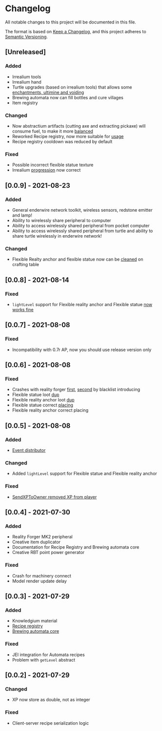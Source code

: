 # Changelog
All notable changes to this project will be documented in this file.

The format is based on [Keep a Changelog](https://keepachangelog.com/en/1.0.0/),
and this project adheres to [Semantic Versioning](https://semver.org/spec/v2.0.0.html).

## [Unreleased]

### Added

- Irrealium tools
- Irrealium hand
- Turtle upgrades (based on irrealium tools) that allows some [enchantments, ultimine and voiding](https://github.com/SirEdvin/ProgressivePeripherals/issues/31)
- Brewing automata now can fill bottles and cure villages
- Item registry

### Changed

- Now abstractium artifacts (cutting axe and extracting pickaxe) will consume fuel, to make it more [balanced](https://github.com/SirEdvin/ProgressivePeripherals/issues/19)
- Reworked Recipe registry, now more suitable for [usage](https://github.com/SirEdvin/ProgressivePeripherals/issues/36)
- Recipe registry cooldown was reduced by default

### Fixed

- Possible incorrect flexible statue texture
- Irrealium [progression](https://github.com/SirEdvin/ProgressivePeripherals/issues/21) now correct

## [0.0.9] - 2021-08-23

### Added

- General enderwire network toolkit, wireless sensors, redstone emitter and lamp!
- Ability to wirelessly share peripheral to computer
- Ability to access wirelessly shared peripheral from pocket computer
- Ability to access wirelessly shared peripheral from turtle and ability to share turtle wirelessly in enderwire network!

### Changed

- Flexible Realty anchor and flexible statue now can be [cleaned](https://github.com/SirEdvin/ProgressivePeripherals/issues/30) on crafting table

## [0.0.8] - 2021-08-14

### Fixed

- `lightLevel` support for Flexible reality anchor and Flexible statue [now works fine](https://github.com/SirEdvin/ProgressivePeripherals/issues/33) 

## [0.0.7] - 2021-08-08

### Fixed

- Incompatibility with 0.7r AP, now you should use release version only

## [0.0.6] - 2021-08-08

### Fixed

- Crashes with reality forger [first](https://github.com/SirEdvin/ProgressivePeripherals/issues/27), [second](https://github.com/SirEdvin/ProgressivePeripherals/issues/26) by blacklist introducing
- Flexible statue loot [dup](https://github.com/SirEdvin/ProgressivePeripherals/issues/28)
- Flexible reality anchor loot [dup](https://github.com/SirEdvin/ProgressivePeripherals/issues/25)
- Flexible statue correct [placing](https://github.com/SirEdvin/ProgressivePeripherals/issues/29)
- Flexible reality anchor correct placing

## [0.0.5] - 2021-08-08

### Added

- [Event distributor](https://github.com/SirEdvin/ProgressivePeripherals/issues/13)

### Changed

- Added `lightLevel` support for Flexible statue and Flexible reality anchor

### Fixed

- [SendXPToOwner removed XP from player](https://github.com/SirEdvin/ProgressivePeripherals/issues/24)

## [0.0.4] - 2021-07-30

### Added

- Reality Forger MK2 peripheral
- Creative item duplicator
- Documentation for Recipe Registry and Brewing automata core
- Creative RBT point power generator

### Fixed

- Crash for machinery connect
- Model render update delay

## [0.0.3] - 2021-07-29

### Added

- Knowledgium material
- [Recipe registry](https://github.com/SirEdvin/ProgressivePeripherals/issues/15)
- [Brewing automata core](https://github.com/SirEdvin/ProgressivePeripherals/issues/11)

### Fixed

- JEI integration for Automata recipes
- Problem with `getLevel` abstract

## [0.0.2] - 2021-07-29

### Changed

- XP now store as double, not as integer

### Fixed

- Client-server recipe serialization logic
